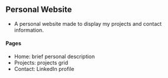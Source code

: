 ## Personal Website

- A personal website made to display my projects and contact information.

#### Pages
- Home: brief personal description 
- Projects: projects grid 
- Contact: LinkedIn profile